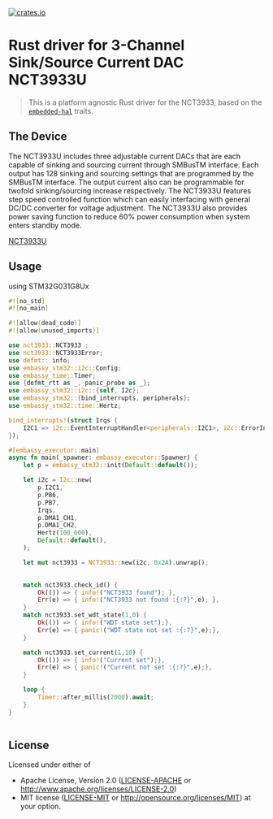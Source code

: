 [![crates.io](https://img.shields.io/crates/v/nct3933.svg)](https://crates.io/crates/nct3933)
# Rust driver for 3-Channel Sink/Source Current DAC NCT3933U

> This is a platform agnostic Rust driver for the NCT3933, based on the [`embedded-hal`](https://github.com/japaric/embedded-hal) traits.

## The Device 
The NCT3933U includes three adjustable current DACs that are each capable of sinking 
and sourcing current through SMBusTM interface. Each output has 128 sinking and
sourcing settings that are programmed by the SMBusTM interface. The output current 
also can be programmable for twofold sinking/sourcing increase respectively. The 
NCT3933U features step speed controlled function which can easily interfacing with 
general DC/DC converter for voltage adjustment. The NCT3933U also provides power 
saving function to reduce 60% power consumption when system enters standby mode. 

[NCT3933U](https://item.szlcsc.com/246282.html)

## Usage
using STM32G031G8Ux

```rust
#![no_std]
#![no_main]

#![allow(dead_code)]
#![allow(unused_imports)]

use nct3933::NCT3933 ;
use nct3933::NCT3933Error;
use defmt:: info;
use embassy_stm32::i2c::Config;
use embassy_time::Timer;
use {defmt_rtt as _, panic_probe as _};
use embassy_stm32::i2c::{self, I2c};
use embassy_stm32::{bind_interrupts, peripherals};
use embassy_stm32::time::Hertz;

bind_interrupts!(struct Irqs {
    I2C1 => i2c::EventInterruptHandler<peripherals::I2C1>, i2c::ErrorInterruptHandler<peripherals::I2C1>;
});

#[embassy_executor::main]
async fn main(_spawner: embassy_executor::Spawner) {
    let p = embassy_stm32::init(Default::default());

    let i2c = I2c::new(
        p.I2C1,
        p.PB6,
        p.PB7,
        Irqs,
        p.DMA1_CH1,
        p.DMA1_CH2,
        Hertz(100_000),
        Default::default(),
    );

    let mut nct3933 = NCT3933::new(i2c, 0x2A).unwrap();

    
    match nct3933.check_id() {
        Ok(()) => { info!("NCT3933 found"); },
        Err(e) => { info!("NCT3933 not found :{:?}",e); },
    }
    match nct3933.set_wdt_state(1,0) {
        Ok(()) => { info!("WDT state set");},
        Err(e) => { panic!("WDT state not set :{:?}",e);},
    }

    match nct3933.set_current(1,10) {
        Ok(()) => { info!("Current set");},
        Err(e) => { panic!("Current not set :{:?}",e);},
    }

    loop { 
        Timer::after_millis(2000).await;
    }
}
 
```


## License

Licensed under either of

 * Apache License, Version 2.0 ([LICENSE-APACHE](LICENSE-APACHE) or
   http://www.apache.org/licenses/LICENSE-2.0)
 * MIT license ([LICENSE-MIT](LICENSE-MIT) or
   http://opensource.org/licenses/MIT) at your option.